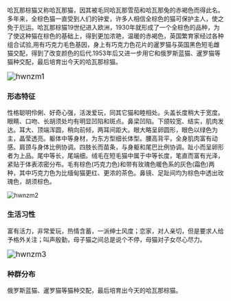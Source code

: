 哈瓦那棕猫又称哈瓦那猫，因其被毛同哈瓦那雪茄和哈瓦那兔的赤褐色而得此名。多年来，全棕色猫一直受到人们的钟爱，许多人相信全棕色的猫可保护主人，使之免于厄运。哈瓦那棕猫19世纪进入欧洲，1930年就形成了一个全棕色的品种，为了使这种猫在棕色的基础上，得到更加浓艳，温暖的赤褐色，英国繁育家经过各种组合试验,用有巧克力毛色基因，身上有巧克力色花片的暹罗猫与英国黑色短毛雌猫交配，得到了改变颜色的后代.1953年后又进一步用它和俄罗斯蓝猫、暹罗猫等猫种交配，最后培育出今天的哈瓦那棕猫。

<img src="https://cdn.jsdelivr.net/gh/six3git/six3git.github.com/images/hwnzm1.jpg" alt="hwnzm1" style="zoom:125%;" />



### 形态特征

性格聪明伶俐、好奇心强，活泼爱玩，同其它猫和睦相处。头盖长度稍大于宽度。眼睛、口吻、长胡须处均有明显凹陷和斑点。鼻梁凹陷。下颌较宽、结实，肌肉发达。耳大、顶端浑圆，稍向前倾，两耳间距大。眼大略呈卵圆形，眼色以绿色为主，晶莹透亮。躯体中等身材，为东方型细长体型。腰高背平，全身肌肉富有动感。肩颈与身体比例协调。四肢长而苗条，与身躯和尾巴比例协调。趾小而呈卵形者为上品。尾中等长，尾端细。绒毛在短毛猫中属于中等长度，笔直而富有光泽，紧贴于体表浓密分布。毛有棕色(巧克力色)和带有玫瑰色暖色系的灰色(霜色)两种，其中巧克力色为比缅甸猫更红、更浓的茶色。鼻镜、足趾间均为棕色中透出玫瑰色，胡须棕色。

<img src="https://cdn.jsdelivr.net/gh/six3git/six3git.github.com/images/hwnzm2.jpg" alt="hwnzm2" style="zoom:100%;" />



### 生活习性

富有活力，非常爱玩，热情含蓄，一派绅士风度；恋家，对人亲切，但是要求人给予格外关注；叫声殷勤，母子猫之间总是说个不停，母猫对子女尽心尽力。

<img src="https://cdn.jsdelivr.net/gh/six3git/six3git.github.com/images/hwnzm3.jpg" alt="hwnzm3" style="zoom:125%;" />



### 种群分布

俄罗斯蓝猫、暹罗猫等猫种交配，最后培育出今天的哈瓦那棕猫。